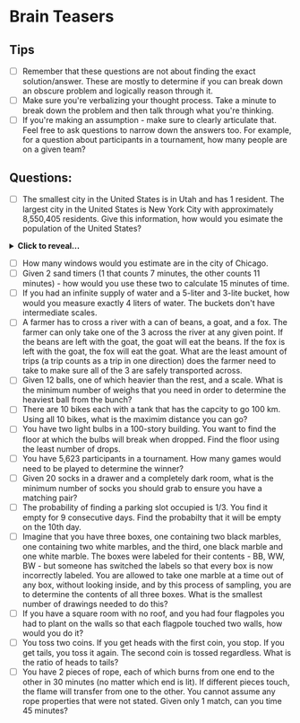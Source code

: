 # Brain Teasers

## Tips
- [ ] Remember that these questions are not about finding the exact solution/answer. These are mostly to determine if you can break down an obscure problem and logically reason through it. 
- [ ] Make sure you're verbalizing your thought process. Take a minute to break down the problem and then talk through what you're thinking.
- [ ] If you're making an assumption - make sure to clearly articulate that. Feel free to ask questions to narrow down the answers too. For example, for a question about participants in a tournament, how many people are on a given team?

## Questions:
- [ ] The smallest city in the United States is in Utah and has 1 resident. The largest city in the United States is New York City with approximately 8,550,405 residents. Give this information, how would you esimate the population of the United States?
<details>
  <summary><strong>Click to reveal...</strong></summary> 
The United States has an approximate population of 327 M. You may want to ask about how many major cities there are in the US. How many total cities there are and do some averaging/normal bell curve estimations. 
</details>

- [ ] How many windows would you estimate are in the city of Chicago. 
- [ ] Given 2 sand timers (1 that counts 7 minutes, the other counts 11 minutes) - how would you use these two to calculate 15 minutes of time.
- [ ] If you had an infinite supply of water and a 5-liter and 3-lite bucket, how would you measure exactly 4 liters of water. The buckets don't have intermediate scales. 
- [ ] A farmer has to cross a river with a can of beans, a goat, and a fox. The farmer can only take one of the 3 across the river at any given point. If the beans are left with the goat, the goat will eat the beans. If the fox is left with the goat, the fox will eat the goat. What are the least amount of trips (a trip counts as a trip in one direction) does the farmer need to take to make sure all of the 3 are safely transported across. 
- [ ] Given 12 balls, one of which heavier than the rest, and a scale. What is the minimum number of weighs that you need in order to determine the heaviest ball from the bunch?
- [ ] There are 10 bikes each with a tank that has the capcity to go 100 km. Using all 10 bikes, what is the maximim distance you can go?
- [ ] You have two light bulbs in a 100-story building. You want to find the floor at which the bulbs will break when dropped. Find the floor using the least number of drops. 
- [ ] You have 5,623 participants in a tournament. How many games would need to be played to determine the winner?
- [ ] Given 20 socks in a drawer and a completely dark room, what is the minimum number of socks you should grab to ensure you have a matching pair?
- [ ] The probability of finding a parking slot occupied is 1/3. You find it empty for 9 consecutive days. Find the probabilty that it will be empty on the 10th day. 
- [ ] Imagine that you have three boxes, one containing two black marbles, one containing two white marbles, and the third, one black marble and one white marble. The boxes were labeled for their contents - BB, WW, BW - but someone has switched the labels so that every box is now incorrectly labeled. You are allowed to take one marble at a time out of any box, without looking inside, and by this process of sampling, you are to determine the contents of all three boxes. What is the smallest number of drawings needed to do this?
- [ ] If you have a square room with no roof, and you had four flagpoles you had to plant on the walls so that each flagpole touched two walls, how would you do it?
- [ ] You toss two coins. If you get heads with the first coin, you stop. If you get tails, you toss it again. The second coin is tossed regardless. What is the ratio of heads to tails?
- [ ] You have 2 pieces of rope, each of which burns from one end to the other in 30 minutes (no matter which end is lit). If different pieces touch, the flame will transfer from one to the other. You cannot assume any rope properties that were not stated. Given only 1 match, can you time 45 minutes?
